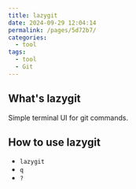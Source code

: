 ```yaml
---
title: lazygit
date: 2024-09-29 12:04:14
permalink: /pages/5d72b7/
categories: 
  - tool
tags: 
  - tool
  - Git
---
```


## What's lazygit

Simple terminal UI for git commands.

## How to use lazygit

- `lazygit`
- `q`
- `?`
